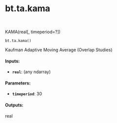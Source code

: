 <div itemscope itemtype="http://developers.google.com/ReferenceObject">
<meta itemprop="name" content="bt.ta.kama" />
<meta itemprop="path" content="Stable" />
</div>

# bt.ta.kama

<!-- Insert buttons and diff -->

<table class="tfo-notebook-buttons tfo-api nocontent" align="left">

</table>



KAMA(real[, timeperiod=?])

<pre class="devsite-click-to-copy prettyprint lang-py tfo-signature-link">
<code>bt.ta.kama()
</code></pre>



<!-- Placeholder for "Used in" -->

Kaufman Adaptive Moving Average (Overlap Studies)

#### Inputs:


* <b>`real`</b>: (any ndarray)


#### Parameters:


* <b>`timeperiod`</b>: 30


#### Outputs:

real
